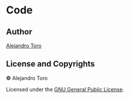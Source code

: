 # Code

## Author

[Alejandro Toro](https://github.com/Skullzo)

## License and Copyrights

**©** Alejandro Toro 

Licensed under the [GNU General Public License](https://github.com/Skullzo/Code/blob/main/LICENSE).